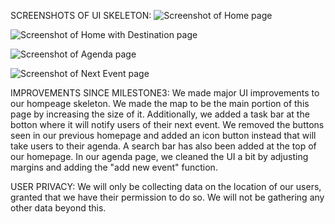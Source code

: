 SCREENSHOTS OF UI SKELETON:
![Screenshot of Home page](https://github.com/ltliang1/cogs121/blob/master/images/Milestone%204/Home.png)

![Screenshot of Home with Destination page](https://github.com/ltliang1/cogs121/blob/master/images/Milestone%204/Home%20with%20Destination.png)

![Screenshot of Agenda page](https://github.com/ltliang1/cogs121/blob/master/images/Milestone%204/Agenda.png)

![Screenshot of Next Event page](https://github.com/ltliang1/cogs121/blob/master/images/Milestone%204/Next%20Event.png)

IMPROVEMENTS SINCE MILESTONE3:
We made major UI improvements to our hompeage skeleton. We made the map to be
the main portion of this page by increasing the size of it. Additionally, we
added a task bar at the botton where it will notify users of their next event.
We removed the buttons seen in our previous homepage and added an icon button 
instead that will take users to their agenda. A search bar has also been added
at the top of our homepage. In our agenda page, we cleaned the UI a bit by 
adjusting margins and adding the "add new event" function.

USER PRIVACY:
We will only be collecting data on the location of our users, granted that we 
have their permission to do so. We will not be gathering any other data beyond
this.

